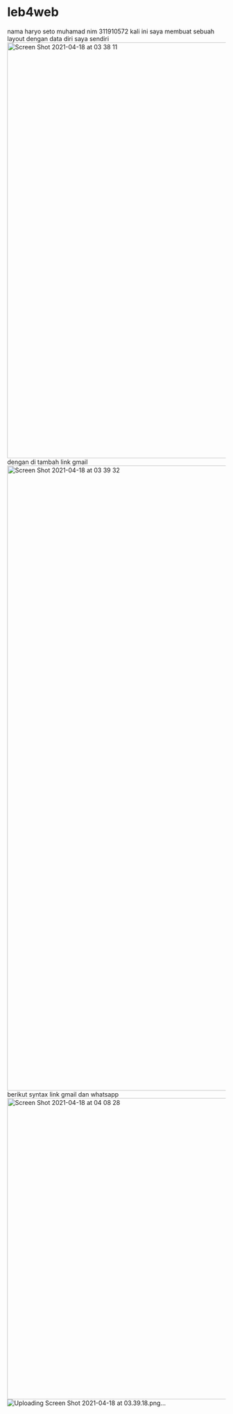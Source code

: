 # leb4web

nama haryo seto muhamad
nim 311910572 
kali ini saya membuat sebuah layout dengan data diri saya sendiri 
<img width="958" alt="Screen Shot 2021-04-18 at 03 38 11" src="https://user-images.githubusercontent.com/77155869/115126715-785e8480-9ffb-11eb-9cf8-475835e2f3c3.png">
dengan di tambah link 
gmail 
<img width="1440" alt="Screen Shot 2021-04-18 at 03 39 32" src="https://user-images.githubusercontent.com/77155869/115126728-90360880-9ffb-11eb-95f0-f415f8afbd82.png">
berikut syntax link gmail dan whatsapp <img width="694" alt="Screen Shot 2021-04-18 at 04 08 28" src="https://user-images.githubusercontent.com/77155869/115126774-e1de9300-9ffb-11eb-9e02-1acfe6e9624c.png">
![Uploading Screen Shot 2021-04-18 at 03.39.18.png…]()
